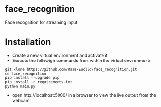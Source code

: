 # face_recognition
Face recognition for streaming input

# Installation
- Create a new virtual environment and activate it
- Execute the followign commands from within the virtual environment:
```
git clone https://github.com/Rana-Euclid/face_recognition.git
cd face_recognition
pip install --upgrade pip
pip install -r requirements.txt
python main.py
```
- open http://localhost:5000/ in a browser to view the live output from the webcam
